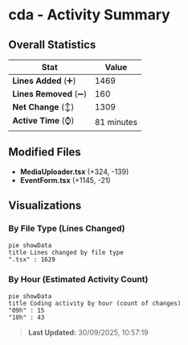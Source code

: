 # cda - Activity Summary 

## Overall Statistics

| Stat                   | Value                                                             |
| ---------------------- | ----------------------------------------------------------------- |
| **Lines Added** (➕)   | 1469                                          |
| **Lines Removed** (➖) | 160                                        |
| **Net Change** (↕)    | 1309                |
| **Active Time** (⌚)   | 81 minutes |


## Modified Files
- **MediaUploader.tsx** (+324, -139)
- **EventForm.tsx** (+1145, -21)

## Visualizations

### By File Type (Lines Changed)

```mermaid
pie showData
title Lines changed by file type
".tsx" : 1629
```

### By Hour (Estimated Activity Count)

```mermaid
pie showData
title Coding activity by hour (count of changes)
"09h" : 15
"10h" : 43
```


> **Last Updated:** 30/09/2025, 10:57:19